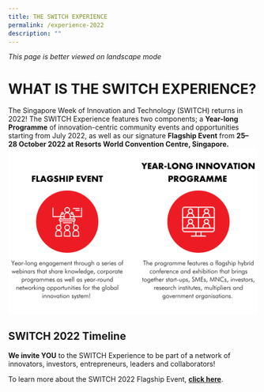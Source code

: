 ```yaml
---
title: THE SWITCH EXPERIENCE
permalink: /experience-2022
description: ""
---
```

*This page is better viewed on landscape mode*

# **WHAT IS THE SWITCH EXPERIENCE?**
The Singapore Week of Innovation and Technology (SWITCH) returns in 2022! The SWITCH Experience features two components; a **Year-long Programme** of innovation-centric community events and opportunities starting from July 2022, as well as our signature **Flagship Event** from **25–28 October 2022 at Resorts World Convention Centre, Singapore.** 
![](/images/SWITCH%202022%20Landing%20Page/SWITCH%20COMPONENTS%20%20(2).png)
## **SWITCH 2022 Timeline** 

**We invite YOU** to the SWITCH Experience to be part of a network of innovators, investors, entrepreneurs, leaders and collaborators! 

To learn more about the SWITCH 2022 Flagship Event, **[click here](/flagship-2022)**.
